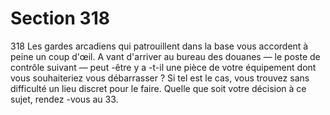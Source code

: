 # Section 318

318
Les gardes arcadiens qui patrouillent dans la base vous accordent
à peine un coup d'œil. A vant d'arriver au bureau des douanes —
le poste de contrôle suivant — peut -être y a -t-il une pièce de
votre équipement dont vous souhaiteriez vous débarrasser ? Si
tel est le cas, vous trouvez sans difficulté un lieu discret pour le
faire. Quelle que soit votre décision à ce sujet, rendez -vous au 33.
